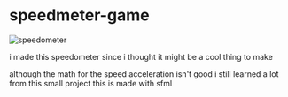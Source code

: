 # speedmeter-game

![speedometer](https://github.com/NedasR/speedmeter-game/assets/129998724/b561822a-a8f3-495e-ab92-27afe438638f)

i made this speedometer since i thought it might be a cool thing to make

although the math for the speed acceleration isn't good i still learned a lot from this small project this is made with sfml
